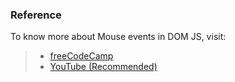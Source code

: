 ### Reference
To know more about Mouse events in DOM JS, visit:

> - [freeCodeCamp](https://www.freecodecamp.org/news/event-bubbling-and-event-capturing-in-javascript/)
> - [YouTube (Recommended)](https://www.youtube.com/watch?v=lfRgu5dLh8E&list=PLfEr2kn3s-br9ZFmejfLhAgMbGgbpdof8&index=106)

